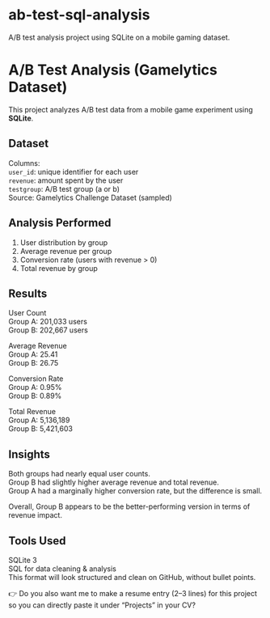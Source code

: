 # ab-test-sql-analysis
A/B test analysis project using SQLite on a mobile gaming dataset.
# A/B Test Analysis (Gamelytics Dataset)

This project analyzes A/B test data from a mobile game experiment using **SQLite**.

## Dataset
Columns:  
`user_id`: unique identifier for each user  
`revenue`: amount spent by the user  
`testgroup`: A/B test group (a or b)  
Source: Gamelytics Challenge Dataset (sampled)  

## Analysis Performed
1. User distribution by group  
2. Average revenue per group  
3. Conversion rate (users with revenue > 0)  
4. Total revenue by group  

## Results
User Count  
Group A: 201,033 users  
Group B: 202,667 users  

Average Revenue  
Group A: 25.41  
Group B: 26.75  

Conversion Rate  
Group A: 0.95%  
Group B: 0.89%  

Total Revenue  
Group A: 5,136,189  
Group B: 5,421,603  

## Insights
Both groups had nearly equal user counts.  
Group B had slightly higher average revenue and total revenue.  
Group A had a marginally higher conversion rate, but the difference is small.  

Overall, Group B appears to be the better-performing version in terms of revenue impact.  

## Tools Used
SQLite 3  
SQL for data cleaning & analysis  
This format will look structured and clean on GitHub, without bullet points.

👉 Do you also want me to make a resume entry (2–3 lines) for this project so you can directly paste it under “Projects” in your CV?






